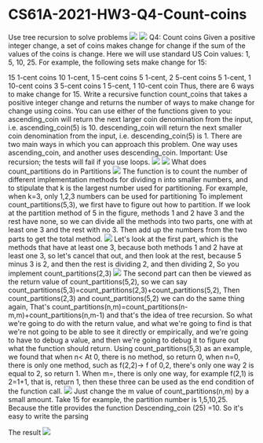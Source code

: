 # CS61A-2021-HW3-Q4-Count-coins
Use tree recursion to solve problems
![](https://img-blog.csdnimg.cn/img_convert/5846f55c76a9dfe8d716c7a8e2a87982.png)
![](https://img-blog.csdnimg.cn/img_convert/abe859ebe1ac15c80ef7c1be67d0743e.png)
Q4: Count coins
Given a positive integer change, a set of coins makes change for change if the sum of the values of the coins is change. Here we will use standard US Coin values: 1, 5, 10, 25. For example, the following sets make change for 15:

15 1-cent coins
10 1-cent, 1 5-cent coins
5 1-cent, 2 5-cent coins
5 1-cent, 1 10-cent coins
3 5-cent coins
1 5-cent, 1 10-cent coin
Thus, there are 6 ways to make change for 15. Write a recursive function count_coins that takes a positive integer change and returns the number of ways to make change for change using coins.
You can use either of the functions given to you:
ascending_coin will return the next larger coin denomination from the input, i.e. ascending_coin(5) is 10.
descending_coin will return the next smaller coin denomination from the input, i.e. descending_coin(5) is 1.
There are two main ways in which you can approach this problem. One way uses ascending_coin, and another uses descending_coin.
Important: Use recursion; the tests will fail if you use loops.
![](https://img-blog.csdnimg.cn/img_convert/ef71595019962b410aa3313b3aab46db.png)
![](https://img-blog.csdnimg.cn/img_convert/e9a1586072725133026c47820a2babfc.png)
What does count_partitions do in Partitions
![](https://img-blog.csdnimg.cn/img_convert/0e40f3030971621a09d28fd9fac3fa5f.png)
The function is to count the number of different implementation methods for dividing n into smaller numbers, and to stipulate that k is the largest number used for partitioning. For example, when k=3, only 1,2,3 numbers can be used for partitioning
To implement count_partitions(5,3), we first have to figure out how to partition. If we look at the partition method of 5 in the figure, methods 1 and 2 have 3 and the rest have none, so we can divide all the methods into two parts, one with at least one 3 and the rest with no 3. Then add up the numbers from the two parts to get the total method.
![](https://img-blog.csdnimg.cn/img_convert/709b4331da1e842f66edb64a976fe90b.jpeg)
Let's look at the first part, which is the methods that have at least one 3, because both methods 1 and 2 have at least one 3, so let's cancel that out, and then look at the rest, because 5 minus 3 is 2, and then the rest is dividing 2, and then dividing 2, So you implement count_partitions(2,3)
![](https://img-blog.csdnimg.cn/img_convert/299da3c56461b787c664e606f599021e.jpeg)
The second part can then be viewed as the return value of count_partitions(5,2), so we can say count_partitions(5,3)=count_partitions(2,3)+count_partitions(5,2), Then count_partitions(2,3) and count_partitions(5,2) we can do the same thing again, That's count_partitions(n,m)=count_partitions(n-m,m)+count_partitions(n,m-1) and that's the idea of tree recursion.
So what we're going to do with the return value, and what we're going to find is that we're not going to be able to see it directly or empirically, and we're going to have to debug a value, and then we're going to debug it to figure out what the function should return.
Using count_partitions(5,3) as an example, we found that when n&lt; At 0, there is no method, so return 0, when n=0, there is only one method, such as f(2,2)-&gt; f of 0,2, there's only one way 2 is equal to 2, so return 1. When m=, there is only one way, for example f(2,1) is 2=1+1, that is, return 1, then these three can be used as the end condition of the function call.
![](https://p3-juejin.byteimg.com/tos-cn-i-k3u1fbpfcp/b8b1fa1267684a4886338ed2f9c3e5ad~tplv-k3u1fbpfcp-zoom-in-crop-mark:4536:0:0:0.awebp?)
Just change the m value of count_partitions(n,m) by a small amount. Take 15 for example, the partition number is 1,5,10,25. Because the title provides the function Descending_coin (25) =10. So it's easy to write the parsing

The result
![](https://img-blog.csdnimg.cn/img_convert/6807a24ee9478e2bb2721d6e0ec8fb56.png)